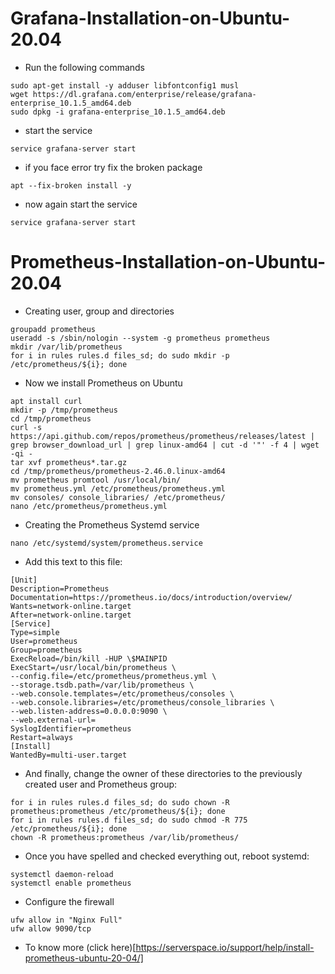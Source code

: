 # Grafana-Installation-on-Ubuntu-20.04
- Run the following commands
```
sudo apt-get install -y adduser libfontconfig1 musl
wget https://dl.grafana.com/enterprise/release/grafana-enterprise_10.1.5_amd64.deb
sudo dpkg -i grafana-enterprise_10.1.5_amd64.deb

```
- start the service
```
service grafana-server start
```
- if you face error try fix the broken package
```
apt --fix-broken install -y
```
- now again start the service
```
service grafana-server start
```
# Prometheus-Installation-on-Ubuntu-20.04
- Creating user, group and directories
```
groupadd prometheus
useradd -s /sbin/nologin --system -g prometheus prometheus
mkdir /var/lib/prometheus
for i in rules rules.d files_sd; do sudo mkdir -p /etc/prometheus/${i}; done

```
- Now we install Prometheus on Ubuntu
```
apt install curl
mkdir -p /tmp/prometheus
cd /tmp/prometheus
curl -s https://api.github.com/repos/prometheus/prometheus/releases/latest | grep browser_download_url | grep linux-amd64 | cut -d '"' -f 4 | wget -qi -
tar xvf prometheus*.tar.gz
cd /tmp/prometheus/prometheus-2.46.0.linux-amd64
mv prometheus promtool /usr/local/bin/
mv prometheus.yml /etc/prometheus/prometheus.yml
mv consoles/ console_libraries/ /etc/prometheus/
nano /etc/prometheus/prometheus.yml

```
- Creating the Prometheus Systemd service
```
nano /etc/systemd/system/prometheus.service
```
- Add this text to this file:
```
[Unit]
Description=Prometheus
Documentation=https://prometheus.io/docs/introduction/overview/
Wants=network-online.target
After=network-online.target
[Service]
Type=simple
User=prometheus
Group=prometheus
ExecReload=/bin/kill -HUP \$MAINPID
ExecStart=/usr/local/bin/prometheus \
--config.file=/etc/prometheus/prometheus.yml \
--storage.tsdb.path=/var/lib/prometheus \
--web.console.templates=/etc/prometheus/consoles \
--web.console.libraries=/etc/prometheus/console_libraries \
--web.listen-address=0.0.0.0:9090 \
--web.external-url=
SyslogIdentifier=prometheus
Restart=always
[Install]
WantedBy=multi-user.target
```
- And finally, change the owner of these directories to the previously created user and Prometheus group:

```
for i in rules rules.d files_sd; do sudo chown -R prometheus:prometheus /etc/prometheus/${i}; done
for i in rules rules.d files_sd; do sudo chmod -R 775 /etc/prometheus/${i}; done
chown -R prometheus:prometheus /var/lib/prometheus/
```
- Once you have spelled and checked everything out, reboot systemd:
```
systemctl daemon-reload
systemctl enable prometheus
```
- Configure the firewall
```
ufw allow in "Nginx Full"
ufw allow 9090/tcp
```
- To know more (click here)[https://serverspace.io/support/help/install-prometheus-ubuntu-20-04/]




